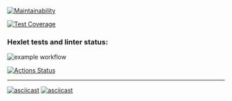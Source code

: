 [![Maintainability](https://api.codeclimate.com/v1/badges/16690cea4a6ccc4c2cd1/maintainability)](https://codeclimate.com/github/DmitriiKorchagin/python-project-lvl2/maintainability)

[![Test Coverage](https://api.codeclimate.com/v1/badges/16690cea4a6ccc4c2cd1/test_coverage)](https://codeclimate.com/github/DmitriiKorchagin/python-project-lvl2/test_coverage)

### Hexlet tests and linter status:

![example workflow](https://github.com/DmitriiKorchagin/python-project-lvl2/actions/workflows/hexlet-lint.yml/badge.svg?event=push)

[![Actions Status](https://github.com/DmitriiKorchagin/python-project-lvl2/workflows/hexlet-check/badge.svg)](https://github.com/DmitriiKorchagin/python-project-lvl2/actions)
___
[![asciicast](https://asciinema.org/a/PdS7P5RKwgOyfO0fkdb32xX6i.svg)](https://asciinema.org/a/PdS7P5RKwgOyfO0fkdb32xX6i)
[![asciicast](https://asciinema.org/a/nVMxOcAGjpNJxuAmohYxRUtAz.svg)](https://asciinema.org/a/nVMxOcAGjpNJxuAmohYxRUtAz)